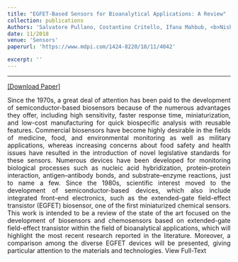 ```yaml
---
title: "EGFET-Based Sensors for Bioanalytical Applications: A Review"
collection: publications
Authors: 'Salvatore Pullano, Costantino Critello, Ifana Mahbub, <b>Nishat Tasneem</b>, Samira Shamsir, Syed Islam, Marta Greco, and Antonino Fiorillo.'
date: 11/2018
venue: 'Sensors'
paperurl: 'https://www.mdpi.com/1424-8220/18/11/4042'

excerpt: ''
---
```

---
<a href='https://www.mdpi.com/1424-8220/18/11/4042' target="_blank">[Download Paper]</a>

<p align="justify">
Since the 1970s, a great deal of attention has been paid to the development of semiconductor-based biosensors because of the numerous advantages they offer, including high sensitivity, faster response time, miniaturization, and low-cost manufacturing for quick biospecific analysis with reusable features. Commercial biosensors have become highly desirable in the fields of medicine, food, and environmental monitoring as well as military applications, whereas increasing concerns about food safety and health issues have resulted in the introduction of novel legislative standards for these sensors. Numerous devices have been developed for monitoring biological processes such as nucleic acid hybridization, protein–protein interaction, antigen–antibody bonds, and substrate–enzyme reactions, just to name a few. Since the 1980s, scientific interest moved to the development of semiconductor-based devices, which also include integrated front-end electronics, such as the extended-gate field-effect transistor (EGFET) biosensor, one of the first miniaturized chemical sensors. This work is intended to be a review of the state of the art focused on the development of biosensors and chemosensors based on extended-gate field-effect transistor within the field of bioanalytical applications, which will highlight the most recent research reported in the literature. Moreover, a comparison among the diverse EGFET devices will be presented, giving particular attention to the materials and technologies. View Full-Text

</p>
